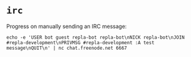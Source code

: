 # `irc`

Progress on manually sending an IRC message:

    echo -e 'USER bot guest repla-bot repla-bot\nNICK repla-bot\nJOIN #repla-development\nPRIVMSG #repla-development :A test message\nQUIT\n' | nc chat.freenode.net 6667

